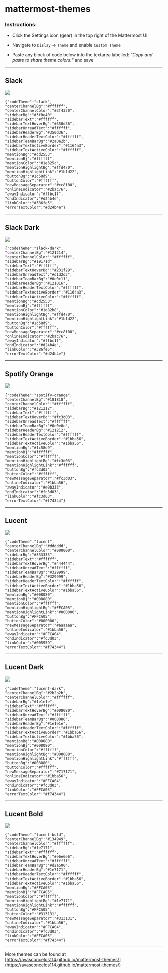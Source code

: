 # mattermost-themes

### Instructions: 
- Click the Settings icon (gear) in the top right of the Mattermost UI

- Navigate to `Dislay` -> `Theme` and enable `Custom Theme`

- Paste any block of code below into the textarea labelled:
*"Copy and paste to share theme colors:"* and save

---

## Slack

![](previews/slack.png)

```
{"codeTheme":"slack",
"centerChannelBg":"#ffffff",
"centerChannelColor":"#3f4350",
"sidebarBg":"#3f0e40",
"sidebarText":"#ffffff",
"sidebarTextHoverBg":"#350d36",
"sidebarUnreadText":"#ffffff",
"sidebarHeaderBg":"#350d36",
"sidebarHeaderTextColor":"#ffffff",
"sidebarTeamBarBg":"#2a0a2b",
"sidebarTextActiveBorder":"#1164a3",
"sidebarTextActiveColor":"#ffffff",
"mentionBg":"#cd2553",
"mentionBj":"#ffffff",
"mentionColor":"#1e325c",
"mentionHighlightBg":"#ffd470",
"mentionHighlightLink":"#1b1d22",
"buttonBg":"#1c58d9",
"buttonColor":"#ffffff",
"newMessageSeparator":"#cc8f00",
"onlineIndicator":"#2bac76",
"awayIndicator":"#ffbc1f",
"dndIndicator":"#d24b4e",
"linkColor":"#386fe5",
"errorTextColor":"#d24b4e"}
```

---

## Slack Dark
![](previews/slack-dark.png)

```
{"codeTheme":"slack-dark",
"centerChannelBg":"#121214",
"centerChannelColor":"#ffffff",
"sidebarBg":"#19171d",
"sidebarText":"#ffffff",
"sidebarTextHoverBg":"#231f29",
"sidebarUnreadText":"#d1d2d3",
"sidebarTeamBarBg":"#0e0c11",
"sidebarHeaderBg":"#121016",
"sidebarHeaderTextColor":"#ffffff",
"sidebarTextActiveBorder":"#1164a3",
"sidebarTextActiveColor":"#ffffff",
"mentionBg":"#cd2553",
"mentionBj":"#ffffff",
"mentionColor":"#1d82b8",
"mentionHighlightBg":"#ffd470",
"mentionHighlightLink":"#1b1d22",
"buttonBg":"#1c58d9",
"buttonColor":"#ffffff",
"newMessageSeparator":"#cc8f00",
"onlineIndicator":"#2bac76",
"awayIndicator":"#ffbc1f",
"dndIndicator":"#d24b4e",
"linkColor":"#386fe5",
"errorTextColor":"#d24b4e"}
```

---

## Spotify Orange

![](previews/spotify-orange.png)
```
{"codeTheme":"spotify-orange",
"centerChannelBg":"#181818",
"centerChannelColor":"#ffffff",
"sidebarBg":"#121212",
"sidebarText":"#ffffff",
"sidebarTextHoverBg":"#fc3d03",
"sidebarUnreadText":"#ffffff",
"sidebarTeamBarBg":"#0e0e0e",
"sidebarHeaderBg":"#121212",
"sidebarHeaderTextColor":"#ffffff",
"sidebarTextActiveBorder":"#1bba56",
"sidebarTextActiveColor":"#1bba56",
"mentionBg":"#1c58d9",
"mentionBj":"#ffffff",
"mentionColor":"#ffffff",
"mentionHighlightBg":"#fc3d03",
"mentionHighlightLink":"#ffffff",
"buttonBg":"#fc3d03",
"buttonColor":"#ffffff",
"newMessageSeparator":"#fc3d03",
"onlineIndicator":"#1bba56",
"awayIndicator":"#e0b333",
"dndIndicator":"#fc3d03",
"linkColor":"#fc3d03",
"errorTextColor":"#f74344"}
```

---

## Lucent 

![](previews/lucent.png)

```
{"codeTheme":"lucent",
"centerChannelBg":"#dddddd",
"centerChannelColor":"#000000",
"sidebarBg":"#333333",
"sidebarText":"#ffffff",
"sidebarTextHoverBg":"#444444",
"sidebarUnreadText":"#ffffff",
"sidebarTeamBarBg":"#329999",
"sidebarHeaderBg":"#329999",
"sidebarHeaderTextColor":"#ffffff",
"sidebarTextActiveBorder":"#1bba56",
"sidebarTextActiveColor":"#1bba56",
"mentionBg":"#008080",
"mentionBj":"#008080",
"mentionColor":"#ffffff",
"mentionHighlightBg":"#FFCA05",
"mentionHighlightLink":"#000000",
"buttonBg":"#FFCA05",
"buttonColor":"#000000",
"newMessageSeparator":"#aaaaaa",
"onlineIndicator":"#1bba56",
"awayIndicator":"#FFCA04",
"dndIndicator":"#fc3d03",
"linkColor":"#005959",
"errorTextColor":"#f74344"}
```

---

## Lucent Dark 

![](previews/lucent-dark.png)

```
{"codeTheme":"lucent-dark",
"centerChannelBg":"#2b2b2b",
"centerChannelColor":"#ffffff",
"sidebarBg":"#1e1e1e",
"sidebarText":"#ffffff",
"sidebarTextHoverBg":"#008080",
"sidebarUnreadText":"#ffffff",
"sidebarTeamBarBg":"#008080",
"sidebarHeaderBg":"#1e1e1e",
"sidebarHeaderTextColor":"#ffffff",
"sidebarTextActiveBorder":"#1bba56",
"sidebarTextActiveColor":"#1bba56",
"mentionBg":"#008080",
"mentionBj":"#008080",
"mentionColor":"#ffffff",
"mentionHighlightBg":"#008080",
"mentionHighlightLink":"#ffffff",
"buttonBg":"#008080",
"buttonColor":"#ffffff",
"newMessageSeparator":"#717171",
"onlineIndicator":"#1bba56",
"awayIndicator":"#FFCA04",
"dndIndicator":"#fc3d03",
"linkColor":"#FFCA05",
"errorTextColor":"#f74344"}
```

---

## Lucent Bold

![](previews/lucent-bold.png)

```
{"codeTheme":"lucent-bold",
"centerChannelBg":"#134949",
"centerChannelColor":"#ffffff",
"sidebarBg":"#1e7171",
"sidebarText":"#ffffff",
"sidebarTextHoverBg":"#e6e6e6",
"sidebarUnreadText":"#ffffff",
"sidebarTeamBarBg":"#d2a500",
"sidebarHeaderBg":"#1e7171",
"sidebarHeaderTextColor":"#ffffff",
"sidebarTextActiveBorder":"#1bba56",
"sidebarTextActiveColor":"#1bba56",
"mentionBg":"#FFCA05",
"mentionBj":"#FFCA05",
"mentionColor":"#ffffff",
"mentionHighlightBg":"#1e7171",
"mentionHighlightLink":"#ffffff",
"buttonBg":"#FFCA05",
"buttonColor":"#313131",
"newMessageSeparator":"#313131",
"onlineIndicator":"#1bba56",
"awayIndicator":"#FFCA04",
"dndIndicator":"#fc3d03",
"linkColor":"#FFCA05",
"errorTextColor":"#f74344"}
```

---

More themes can be found at [https://avasconcelos114.github.io/mattermost-themes/](https://avasconcelos114.github.io/mattermost-themes/)
